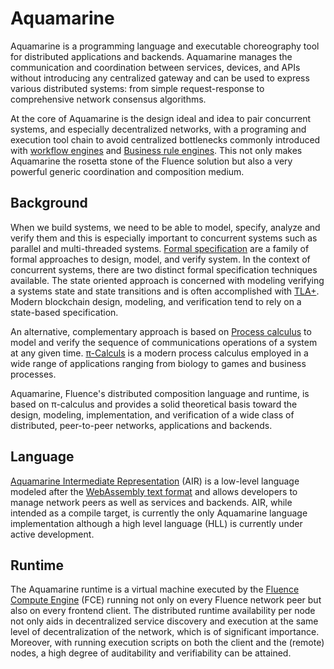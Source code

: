 # Aquamarine

Aquamarine is a programming language and executable choreography tool for distributed applications and backends. Aquamarine manages the communication and coordination between services, devices, and APIs without introducing any centralized gateway and can be used to express various distributed systems: from simple request-response to comprehensive network consensus algorithms.

At the core of Aquamarine is the design ideal and idea to pair concurrent systems, and especially decentralized networks, with a programing and execution tool chain to avoid centralized bottlenecks commonly introduced with [workflow engines](https://en.wikipedia.org/wiki/Workflow_engine) and [Business rule engines](https://en.wikipedia.org/wiki/Business_rules_engine). This not only makes Aquamarine the rosetta stone of the Fluence solution but also a very powerful generic coordination and composition medium.

## Background

When we build systems, we need to be able to model, specify, analyze and verify them and this is especially important to concurrent systems such as parallel and multi-threaded systems. [Formal specification](https://en.wikipedia.org/wiki/Formal_specification) are a family of formal approaches to design, model, and verify system. In the context of concurrent systems, there are two distinct formal specification techniques available. The state oriented approach is concerned with modeling verifying a systems state and state transitions and is often accomplished with [TLA+](https://en.wikipedia.org/wiki/TLA%2B). Modern blockchain design, modeling, and verification tend to rely on a state-based specification.

An alternative, complementary approach is based on [Process calculus](https://en.wikipedia.org/wiki/Process_calculus) to model and verify the sequence of communications operations of a system at any given time. [π-Calculs](https://en.wikipedia.org/wiki/%CE%A0-calculus) is a modern process calculus employed in a wide range of applications ranging from biology to games and business processes.

Aquamarine, Fluence's distributed composition language and runtime, is based on π-calculus and provides a solid theoretical basis toward the design, modeling, implementation, and verification of a wide class of distributed, peer-to-peer networks, applications and backends.


## Language

[Aquamarine Intermediate Representation](https://github.com/boneyard93501/docs/tree/a512080f81137fb575a5b96d3f3e83fa3044fd1c/src/knowledge-base/knowledge_aquamarine__air.md) \(AIR\) is a low-level language modeled after the [WebAssembly text format](https://developer.mozilla.org/en-US/docs/WebAssembly/Understanding_the_text_format) and allows developers to manage network peers as well as services and backends. AIR, while intended as a compile target, is currently the only Aquamarine language implementation although a high level language \(HLL\) is currently under active development.

## Runtime

The Aquamarine runtime is a virtual machine executed by the [Fluence Compute Engine](https://github.com/boneyard93501/docs/tree/a512080f81137fb575a5b96d3f3e83fa3044fd1c/src/knowledge-base/knowledge_fce.md) \(FCE\) running not only on every Fluence network peer but also on every frontend client. The distributed runtime availability per node not only aids in decentralized service discovery and execution at the same level of decentralization of the network, which is of significant importance. Moreover, with running execution scripts on both the client and the \(remote\) nodes, a high degree of auditability and verifiability can be attained.

